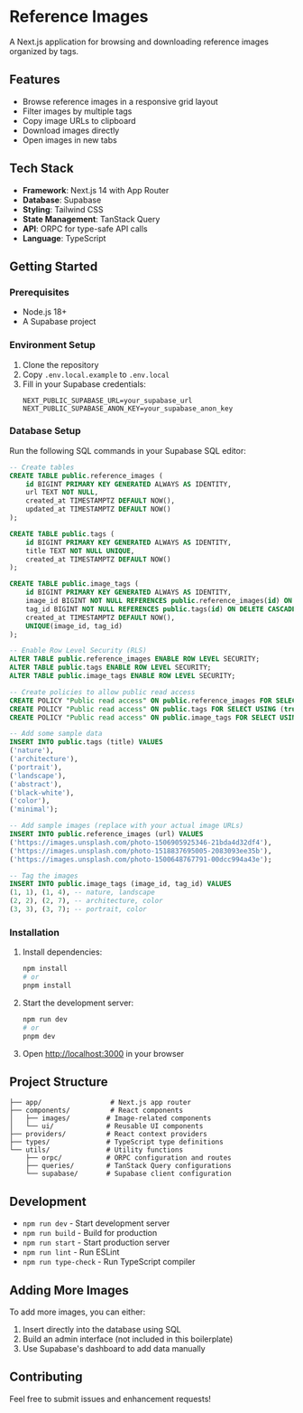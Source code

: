 # Reference Images

A Next.js application for browsing and downloading reference images organized by tags.

## Features

- Browse reference images in a responsive grid layout
- Filter images by multiple tags
- Copy image URLs to clipboard
- Download images directly
- Open images in new tabs

## Tech Stack

- **Framework**: Next.js 14 with App Router
- **Database**: Supabase
- **Styling**: Tailwind CSS
- **State Management**: TanStack Query
- **API**: ORPC for type-safe API calls
- **Language**: TypeScript

## Getting Started

### Prerequisites

- Node.js 18+ 
- A Supabase project

### Environment Setup

1. Clone the repository
2. Copy `.env.local.example` to `.env.local`
3. Fill in your Supabase credentials:
   ```
   NEXT_PUBLIC_SUPABASE_URL=your_supabase_url
   NEXT_PUBLIC_SUPABASE_ANON_KEY=your_supabase_anon_key
   ```

### Database Setup

Run the following SQL commands in your Supabase SQL editor:

```sql
-- Create tables
CREATE TABLE public.reference_images (
    id BIGINT PRIMARY KEY GENERATED ALWAYS AS IDENTITY,
    url TEXT NOT NULL,
    created_at TIMESTAMPTZ DEFAULT NOW(),
    updated_at TIMESTAMPTZ DEFAULT NOW()
);

CREATE TABLE public.tags (
    id BIGINT PRIMARY KEY GENERATED ALWAYS AS IDENTITY,
    title TEXT NOT NULL UNIQUE,
    created_at TIMESTAMPTZ DEFAULT NOW()
);

CREATE TABLE public.image_tags (
    id BIGINT PRIMARY KEY GENERATED ALWAYS AS IDENTITY,
    image_id BIGINT NOT NULL REFERENCES public.reference_images(id) ON DELETE CASCADE,
    tag_id BIGINT NOT NULL REFERENCES public.tags(id) ON DELETE CASCADE,
    created_at TIMESTAMPTZ DEFAULT NOW(),
    UNIQUE(image_id, tag_id)
);

-- Enable Row Level Security (RLS)
ALTER TABLE public.reference_images ENABLE ROW LEVEL SECURITY;
ALTER TABLE public.tags ENABLE ROW LEVEL SECURITY;
ALTER TABLE public.image_tags ENABLE ROW LEVEL SECURITY;

-- Create policies to allow public read access
CREATE POLICY "Public read access" ON public.reference_images FOR SELECT USING (true);
CREATE POLICY "Public read access" ON public.tags FOR SELECT USING (true);
CREATE POLICY "Public read access" ON public.image_tags FOR SELECT USING (true);

-- Add some sample data
INSERT INTO public.tags (title) VALUES 
('nature'), 
('architecture'), 
('portrait'), 
('landscape'), 
('abstract'),
('black-white'),
('color'),
('minimal');

-- Add sample images (replace with your actual image URLs)
INSERT INTO public.reference_images (url) VALUES 
('https://images.unsplash.com/photo-1506905925346-21bda4d32df4'),
('https://images.unsplash.com/photo-1518837695005-2083093ee35b'),
('https://images.unsplash.com/photo-1500648767791-00dcc994a43e');

-- Tag the images
INSERT INTO public.image_tags (image_id, tag_id) VALUES 
(1, 1), (1, 4), -- nature, landscape
(2, 2), (2, 7), -- architecture, color
(3, 3), (3, 7); -- portrait, color
```

### Installation

1. Install dependencies:
   ```bash
   npm install
   # or
   pnpm install
   ```

2. Start the development server:
   ```bash
   npm run dev
   # or
   pnpm dev
   ```

3. Open [http://localhost:3000](http://localhost:3000) in your browser

## Project Structure

```
├── app/                 # Next.js app router
├── components/          # React components
│   ├── images/         # Image-related components
│   └── ui/             # Reusable UI components
├── providers/          # React context providers
├── types/              # TypeScript type definitions
└── utils/              # Utility functions
    ├── orpc/           # ORPC configuration and routes
    ├── queries/        # TanStack Query configurations
    └── supabase/       # Supabase client configuration
```

## Development

- `npm run dev` - Start development server
- `npm run build` - Build for production
- `npm run start` - Start production server
- `npm run lint` - Run ESLint
- `npm run type-check` - Run TypeScript compiler

## Adding More Images

To add more images, you can either:

1. Insert directly into the database using SQL
2. Build an admin interface (not included in this boilerplate)
3. Use Supabase's dashboard to add data manually

## Contributing

Feel free to submit issues and enhancement requests!